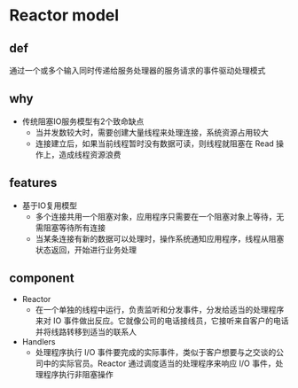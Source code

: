 # Reactor model
## def
通过一个或多个输入同时传递给服务处理器的服务请求的事件驱动处理模式
## why
* 传统阻塞IO服务模型有2个致命缺点
  * 当并发数较大时，需要创建大量线程来处理连接，系统资源占用较大
  * 连接建立后，如果当前线程暂时没有数据可读，则线程就阻塞在 Read 操作上，造成线程资源浪费

## features
* 基于IO复用模型
  * 多个连接共用一个阻塞对象，应用程序只需要在一个阻塞对象上等待，无需阻塞等待所有连接
  * 当某条连接有新的数据可以处理时，操作系统通知应用程序，线程从阻塞状态返回，开始进行业务处理

## component
* Reactor
  * 在一个单独的线程中运行，负责监听和分发事件，分发给适当的处理程序来对 IO 事件做出反应。它就像公司的电话接线员，它接听来自客户的电话并将线路转移到适当的联系人
* Handlers
  * 处理程序执行 I/O 事件要完成的实际事件，类似于客户想要与之交谈的公司中的实际官员。Reactor 通过调度适当的处理程序来响应 I/O 事件，处理程序执行非阻塞操作

